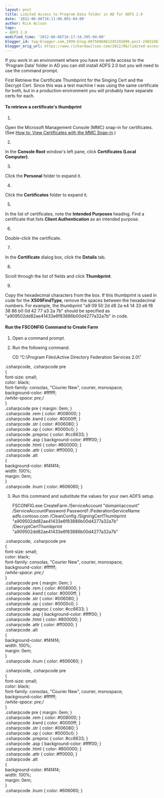 ```yaml
---
layout: post
title: Limited Access to Program Data folder in AD for ADFS 2.0
date: '2012-06-06T16:11:00.001-04:00'
author: Rick Wilson
tags:
- ADFS 2.0
modified_time: '2012-06-06T16:17:34.395-04:00'
blogger_id: tag:blogger.com,1999:blog-8675696861245191896.post-2403246148854102403
blogger_orig_url: https://www.richardawilson.com/2012/06/limited-access-to-program-data-folder.html
---
```



If you work in an environment where you have no write access to the ‘Program Data’ folder in AD you can still install ADFS 2.0 but you will need to use the command prompt.

First Retrieve the Certificate Thumbprint for the Singing Cert and the Decrypt Cert.  Since this was a test machine I was using the same certificate for both, but in a production environment you will probably have separate certs for each.

#### To retrieve a certificate's thumbprint

1. 
Open the Microsoft Management Console (MMC) snap-in for certificates. (See [How to: View Certificates with the MMC Snap-in](http://msdn.microsoft.com/en-us/library/ms788967.aspx).)

2. 
In the **Console Root** window's left pane, click **Certificates (Local Computer)**.

3. 
Click the **Personal** folder to expand it.

4. 
Click the **Certificates** folder to expand it.

5. 
In the list of certificates, note the **Intended Purposes** heading. Find a certificate that lists **Client Authentication** as an intended purpose.

6. 
Double-click the certificate.

7. 
In the **Certificate** dialog box, click the **Details** tab.

8. 
Scroll through the list of fields and click **Thumbprint**.

9. 
Copy the hexadecimal characters from the box. If this thumbprint is used in code for the **X509FindType**, remove the spaces between the hexadecimal numbers. For example, the thumbprint "a9 09 50 2d d8 2a e4 14 33 e6 f8 38 86 b0 0d 42 77 a3 2a 7b" should be specified as "a909502dd82ae41433e6f83886b00d4277a32a7b" in code.

#### Run the FSCONFIG Command to Create Farm

1. Open a command prompt.
2. Run the following command.

    CD “C:\Program Files\Active Directory Federation Services 2.0\”

.csharpcode, .csharpcode pre<br />{<br />	font-size: small;<br />	color: black;<br />	font-family: consolas, "Courier New", courier, monospace;<br />	background-color: #ffffff;<br />	/*white-space: pre;*/<br />}<br />.csharpcode pre { margin: 0em; }<br />.csharpcode .rem { color: #008000; }<br />.csharpcode .kwrd { color: #0000ff; }<br />.csharpcode .str { color: #006080; }<br />.csharpcode .op { color: #0000c0; }<br />.csharpcode .preproc { color: #cc6633; }<br />.csharpcode .asp { background-color: #ffff00; }<br />.csharpcode .html { color: #800000; }<br />.csharpcode .attr { color: #ff0000; }<br />.csharpcode .alt <br />{<br />	background-color: #f4f4f4;<br />	width: 100%;<br />	margin: 0em;<br />}<br />.csharpcode .lnum { color: #606060; }<br />

3. Run this command and substitute the values for your own ADFS setup.

    FSCONFIG.exe CreateFarm /ServiceAccount "domain\account" /ServiceAccountPassword Password1 /FederationServiceName adfs.contoso.com /CleanConfig /SigningCertThumbprint "a909502dd82ae41433e6f83886b00d4277a32a7b" /DecryptCertThumbprint "a909502dd82ae41433e6f83886b00d4277a32a7b"

.csharpcode, .csharpcode pre<br />{<br />	font-size: small;<br />	color: black;<br />	font-family: consolas, "Courier New", courier, monospace;<br />	background-color: #ffffff;<br />	/*white-space: pre;*/<br />}<br />.csharpcode pre { margin: 0em; }<br />.csharpcode .rem { color: #008000; }<br />.csharpcode .kwrd { color: #0000ff; }<br />.csharpcode .str { color: #006080; }<br />.csharpcode .op { color: #0000c0; }<br />.csharpcode .preproc { color: #cc6633; }<br />.csharpcode .asp { background-color: #ffff00; }<br />.csharpcode .html { color: #800000; }<br />.csharpcode .attr { color: #ff0000; }<br />.csharpcode .alt <br />{<br />	background-color: #f4f4f4;<br />	width: 100%;<br />	margin: 0em;<br />}<br />.csharpcode .lnum { color: #606060; }<br />

.csharpcode, .csharpcode pre<br />{<br />	font-size: small;<br />	color: black;<br />	font-family: consolas, "Courier New", courier, monospace;<br />	background-color: #ffffff;<br />	/*white-space: pre;*/<br />}<br />.csharpcode pre { margin: 0em; }<br />.csharpcode .rem { color: #008000; }<br />.csharpcode .kwrd { color: #0000ff; }<br />.csharpcode .str { color: #006080; }<br />.csharpcode .op { color: #0000c0; }<br />.csharpcode .preproc { color: #cc6633; }<br />.csharpcode .asp { background-color: #ffff00; }<br />.csharpcode .html { color: #800000; }<br />.csharpcode .attr { color: #ff0000; }<br />.csharpcode .alt <br />{<br />	background-color: #f4f4f4;<br />	width: 100%;<br />	margin: 0em;<br />}<br />.csharpcode .lnum { color: #606060; }<br />

